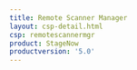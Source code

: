 ```yaml
---
title: Remote Scanner Manager
layout: csp-detail.html
csp: remotescannermgr
product: StageNow
productversion: '5.0'
---
```




